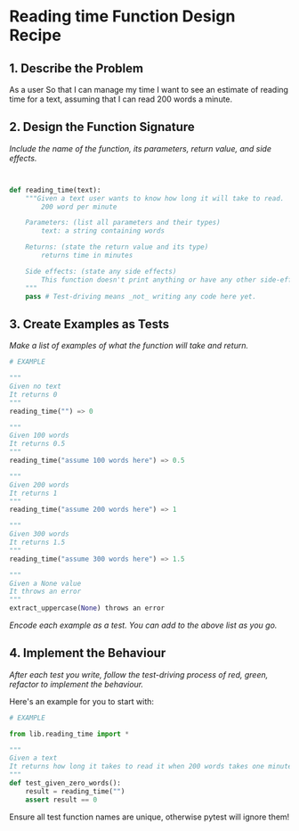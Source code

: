 # Reading time Function Design Recipe


## 1. Describe the Problem

As a user
So that I can manage my time
I want to see an estimate of reading time for a text, assuming that I can read 200 words a minute.

## 2. Design the Function Signature

_Include the name of the function, its parameters, return value, and side effects._

```python


def reading_time(text):
    """Given a text user wants to know how long it will take to read.
        200 word per minute

    Parameters: (list all parameters and their types)
        text: a string containing words 

    Returns: (state the return value and its type)
        returns time in minutes

    Side effects: (state any side effects)
        This function doesn't print anything or have any other side-effects
    """
    pass # Test-driving means _not_ writing any code here yet.
```

## 3. Create Examples as Tests

_Make a list of examples of what the function will take and return._

```python
# EXAMPLE

"""
Given no text
It returns 0
"""
reading_time("") => 0

"""
Given 100 words
It returns 0.5
"""
reading_time("assume 100 words here") => 0.5

"""
Given 200 words 
It returns 1
"""
reading_time("assume 200 words here") => 1

"""
Given 300 words 
It returns 1.5
"""
reading_time("assume 300 words here") => 1.5

"""
Given a None value
It throws an error
"""
extract_uppercase(None) throws an error
```

_Encode each example as a test. You can add to the above list as you go._

## 4. Implement the Behaviour

_After each test you write, follow the test-driving process of red, green, refactor to implement the behaviour._

Here's an example for you to start with:

```python
# EXAMPLE

from lib.reading_time import *

"""
Given a text 
It returns how long it takes to read it when 200 words takes one minute
"""
def test_given_zero_words():
    result = reading_time("")
    assert result == 0

```

Ensure all test function names are unique, otherwise pytest will ignore them!


